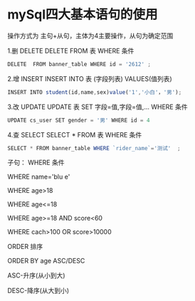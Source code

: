 # mySql四大基本语句的使用

操作方式为 主句+从句，主体为4主要操作，从句为确定范围

1.删    DELETE
DELETE FROM 表 WHERE 条件
``` javascript
DELETE  FROM banner_table WHERE id = '2612' ;
```

2.增    INSERT
INSERT INTO 表 (字段列表) VALUES(值列表)
``` javascript
INSERT INTO student(id,name,sex)value('1','小白'，'男');
```

3.改    UPDATE
UPDATE 表 SET 字段=值,字段=值,... WHERE 条件
``` javascript
UPDATE cs_user SET gender = '男' WHERE id = 4
```

4.查    SELECT
SELECT * FROM 表 WHERE 条件
``` javascript
SELECT * FROM banner_table WHERE `rider_name`='测试'  ;
```


子句：
WHERE 条件

WHERE name='blu e'

WHERE age>18

WHERE age<=18

WHERE age>=18 AND score<60

WHERE cach>100 OR score>10000


ORDER 排序

ORDER BY age ASC/DESC

ASC-升序(从小到大)

DESC-降序(从大到小)
  
